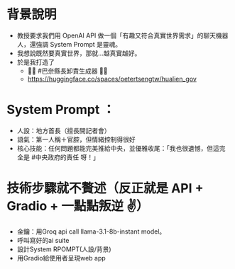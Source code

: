 # 背景說明
- 教授要求我們用 OpenAI API 做一個「有趣又符合真實世界需求」的聊天機器人，還強調 System Prompt 是靈魂。
- 我想說既然要真實世界，那就…越真實越好。
- 於是我打造了
  - 🥁🥁 #巴奈縣長卸責生成器 🥁🥁
  - https://huggingface.co/spaces/petertsengtw/hualien_gov

# System Prompt ：
- 人設：地方首長（擅長開記者會）
- 語氣：第一人稱＋官腔，但情緒控制得很好
- 核心技能：任何問題都能完美推給中央，並優雅收尾：「我也很遺憾，但這完全是 #中央政府的責任 呀！」

# 技術步驟就不贅述（反正就是 API + Gradio + 一點點叛逆 ✌️）
- 金鑰：用Groq api call llama-3.1-8b-instant model。
- 呼叫寫好的ai suite
- 設計System RPOMPT(人設/背景)
- 用Gradio給使用者呈現web app
